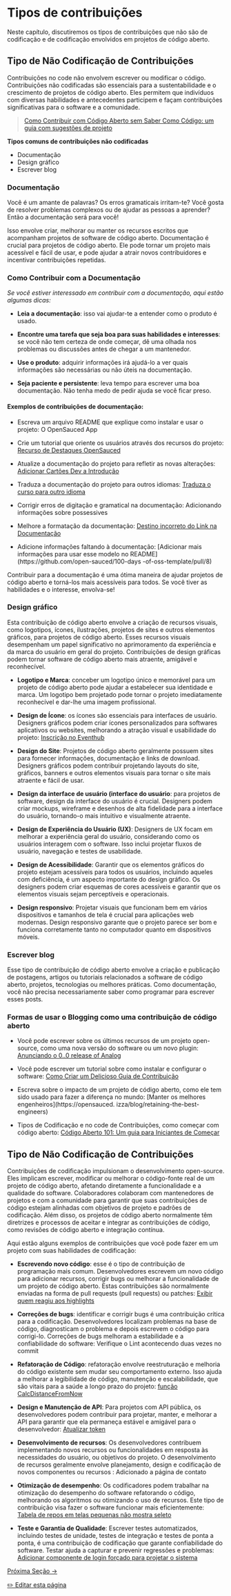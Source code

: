 # Tipos de contribuições

Neste capítulo, discutiremos os tipos de contribuições que não são de codificação e de codificação envolvidos em projetos de código aberto.

## Tipo de Não Codificação de Contribuições

Contribuições no code não envolvem escrever ou modificar o código. Contribuições não codificadas são essenciais para a sustentabilidade e o crescimento de projetos de código aberto. Eles permitem que indivíduos com diversas habilidades e antecedentes participem e façam contribuições significativas para o software e a comunidade.

> [Como Contribuir com Código Aberto sem Saber Como Código: um guia com sugestões de projeto](https://dev.to/opensauced/how-to-contribute-to-open-source-without-knowing-how-to-code-a-guide-with-project-suggestions-59e5)

**Tipos comuns de contribuições não codificadas**

- Documentação
- Design gráfico
- Escrever blog

### Documentação

Você é um amante de palavras? Os erros gramaticais irritam-te? Você gosta de resolver problemas complexos ou de ajudar as pessoas a aprender? Então a documentação será para você!

Isso envolve criar, melhorar ou manter os recursos escritos que acompanham projetos de software de código aberto. Documentação é crucial para projetos de código aberto. Ele pode tornar um projeto mais acessível e fácil de usar, e pode ajudar a atrair novos contribuidores e incentivar contribuições repetidas.

### Como Contribuir com a Documentação

_Se você estiver interessado em contribuir com a documentação, aqui estão algumas dicas:_

- **Leia a documentação**: isso vai ajudar-te a entender como o produto é usado.

- **Encontre uma tarefa que seja boa para suas habilidades e interesses**: se você não tem certeza de onde começar, dê uma olhada nos problemas ou discussões antes de chegar a um mantenedor.

- **Use o produto**: adquirir informações irá ajudá-lo a ver quais informações são necessárias ou não úteis na documentação.

- **Seja paciente e persistente**: leva tempo para escrever uma boa documentação. Não tenha medo de pedir ajuda se você ficar preso.

#### Exemplos de contribuições de documentação:

- Escreva um arquivo README que explique como instalar e usar o projeto: O OpenSauced App

- Crie um tutorial que oriente os usuários através dos recursos do projeto: [Recurso de Destaques OpenSauced](https://docs.opensauced.pizza/community/highlights/)

- Atualize a documentação do projeto para refletir as novas alterações: [Adicionar Cartões Dev a Introdução](https://github.com/open-sauced/docs/issues/156)

- Traduza a documentação do projeto para outros idiomas: [Traduza o curso para outro idioma](https://github.com/open-sauced/intro/issues/16)

- Corrigir erros de digitação e gramatical na documentação: Adicionando informações sobre possessives

- Melhore a formatação da documentação: [Destino incorreto do Link na Documentação](https://github.com/open-sauced/docs/pull/144)

- Adicione informações faltando à documentação: [Adicionar mais informações para usar esse modelo no README](https\://github.com/open-sauced/100-days -of-oss-template/pull/8)

Contribuir para a documentação é uma ótima maneira de ajudar projetos de código aberto e torná-los mais acessíveis para todos. Se você tiver as habilidades e o interesse, envolva-se!

### Design gráfico

Esta contribuição de código aberto envolve a criação de recursos visuais, como logotipos, ícones, ilustrações, projetos de sites e outros elementos gráficos, para projetos de código aberto. Esses recursos visuais desempenham um papel significativo no aprimoramento da experiência e da marca do usuário em geral do projeto. Contribuições de design gráficas podem tornar software de código aberto mais atraente, amigável e reconhecível.

- **Logotipo e Marca**: conceber um logotipo único e memorável para um projeto de código aberto pode ajudar a estabelecer sua identidade e marca. Um logotipo bem projetado pode tornar o projeto imediatamente reconhecível e dar-lhe uma imagem profissional.

- **Design de Ícone**: os ícones são essenciais para interfaces de usuário. Designers gráficos podem criar ícones personalizados para softwares aplicativos ou websites, melhorando a atração visual e usabilidade do projeto: [Inscrição no Eventhub](https://github.com/WebXGuild/webx-guild/pull/13)

- **Design do Site**: Projetos de código aberto geralmente possuem sites para fornecer informações, documentação e links de download. Designers gráficos podem contribuir projetando layouts do site, gráficos, banners e outros elementos visuais para tornar o site mais atraente e fácil de usar.

- **Design da interface de usuário (interface do usuário**: para projetos de software, design da interface do usuário é crucial. Designers podem criar mockups, wireframe e desenhos de alta fidelidade para a interface do usuário, tornando-o mais intuitivo e visualmente atraente.

- **Design de Experiência do Usuário (UX)**: Designers de UX focam em melhorar a experiência geral do usuário, considerando como os usuários interagem com o software. Isso inclui projetar fluxos de usuário, navegação e testes de usabilidade.

- **Design de Acessibilidade**: Garantir que os elementos gráficos do projeto estejam acessíveis para todos os usuários, incluindo aqueles com deficiência, é um aspecto importante do design gráfico. Os designers podem criar esquemas de cores acessíveis e garantir que os elementos visuais sejam perceptíveis e operacionais.

- **Design responsivo**: Projetar visuais que funcionam bem em vários dispositivos e tamanhos de tela é crucial para aplicações web modernas. Design responsivo garante que o projeto parece ser bom e funciona corretamente tanto no computador quanto em dispositivos móveis.

### Escrever blog

Esse tipo de contribuição de código aberto envolve a criação e publicação de postagens, artigos ou tutoriais relacionados a software de código aberto, projetos, tecnologias ou melhores práticas. Como documentação, você não precisa necessariamente saber como programar para escrever esses posts.

### Formas de usar o Blogging como uma contribuição de código aberto

- Você pode escrever sobre os últimos recursos de um projeto open-source, como uma nova versão do software ou um novo plugin: [Anunciando o 0..0 release of Analog](https://dev.to/analogjs/announcing-the-020-release-of-analog-aa1)

- Você pode escrever um tutorial sobre como instalar e configurar o software: [Como Criar um Delicioso Guia de Contribuição](https://dev.to/opensauced/how-to-make-a-delicious-contributing-guide-4bp3)

- Escreva sobre o impacto de um projeto de código aberto, como ele tem sido usado para fazer a diferença no mundo: [Manter os melhores engenheiros](https\://opensauced. izza/blog/retaining-the-best-engineers)

- Tipos de Codificação e no code de Contribuições, como começar com código aberto: [Código Aberto 101: Um guia para Iniciantes de Começar](https://opensauced.pizza/blog/open-source-101-a-beginner's-guide-to-getting-started)

## Tipo de Não Codificação de Contribuições

Contribuições de codificação impulsionam o desenvolvimento open-source. Eles implicam escrever, modificar ou melhorar o código-fonte real de um projeto de código aberto, afetando diretamente a funcionalidade e a qualidade do software. Colaboradores colaboram com mantenedores de projetos e com a comunidade para garantir que suas contribuições de código estejam alinhadas com objetivos de projeto e padrões de codificação. Além disso, os projetos de código aberto normalmente têm diretrizes e processos de aceitar e integrar as contribuições de código, como revisões de código aberto e integração contínua.

Aqui estão alguns exemplos de contribuições que você pode fazer em um projeto com suas habilidades de codificação:

- **Escrevendo novo código**: esse é o tipo de contribuição de programação mais comum. Desenvolvedores escrevem um novo código para adicionar recursos, corrigir bugs ou melhorar a funcionalidade de um projeto de código aberto. Estas contribuições são normalmente enviadas na forma de pull requests (pull requests) ou patches: [Exibir quem reagiu aos highlights](https://github.com/open-sauced/app/pull/1591)

- **Correções de bugs**: identificar e corrigir bugs é uma contribuição crítica para a codificação. Desenvolvedores localizam problemas na base de código, diagnosticam o problema e depois escrevem o código para corrigi-lo. Correções de bugs melhoram a estabilidade e a confiabilidade do software: Verifique o Lint acontecendo duas vezes no commit

- **Refatoração de Código**: refatoração envolve reestruturação e melhoria do código existente sem mudar seu comportamento externo. Isso ajuda a melhorar a legibilidade de código, manutenção e escalabilidade, que são vitais para a saúde a longo prazo do projeto: [função CalcDistanceFromNow](https://github.com/open-sauced/app/pull/1633)

- **Design e Manutenção de API**: Para projetos com API pública, os desenvolvedores podem contribuir para projetar, manter, e melhorar a API para garantir que ela permaneça estável e amigável para o desenvolvedor: [Atualizar token](https://github.com/IridiumIdentidade/iridium/pull/134)

- **Desenvolvimento de recursos**: Os desenvolvedores contribuem implementando novos recursos ou funcionalidades em resposta às necessidades do usuário, ou objetivos do projeto. O desenvolvimento de recursos geralmente envolve planejamento, design e codificação de novos componentes ou recursos : Adicionado a página de contato

- **Otimização de desempenho**: Os codificadores podem trabalhar na otimização do desempenho do software refatorando o código, melhorando os algoritmos ou otimizando o uso de recursos. Este tipo de contribuição visa fazer o software funcionar mais eficientemente: [Tabela de repos em telas pequenas não mostra seleto](https://github.com/open-sauced/app/pull/1559)

- **Teste e Garantia de Qualidade**: Escrever testes automatizados, incluindo testes de unidade, testes de integração e testes de ponta a ponta, é uma contribuição de codificação que garante confiabilidade do software. Testar ajuda a capturar e prevenir regressões e problemas: [Adicionar componente de login forçado para projetar o sistema](https://github.com/open-sauced/app/pull/1330)

[Próxima Seção ->](/translations/pt-br/08-recursos-adicionais.md)

<a href="https://github.com/open-sauced/intro/edit/main/translations/pt-br/07-tipos-de-contribuições.md">
✏️  Editar esta página
</a>